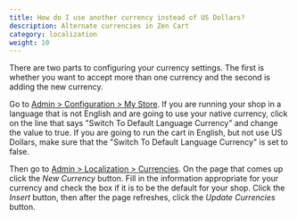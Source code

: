```yaml
---
title: How do I use another currency instead of US Dollars? 
description: Alternate currencies in Zen Cart 
category: localization
weight: 10
---
```


There are two parts to configuring your currency settings. The first is whether you want to accept more than one currency and the second is adding the new currency.

Go to [Admin > Configuration > My Store](/user/admin_pages/configuration/configuration_mystore/).
If you are running your shop in a language that is not English and are going to use your native currency, click on the line that says "Switch To Default Language Currency" and change the value to true. If you are going to run the cart in English, but not use US Dollars, make sure that the "Switch To Default Language Currency" is set to false.

Then go to [Admin > Localization > Currencies](/user/admin_pages/localization/currencies/).  On the page that comes up click the *New Currency* button. Fill in the information appropriate for your currency and check the box if it is to be the default for your shop. Click the *Insert* button, then after the page refreshes, click the *Update Currencies* button.


